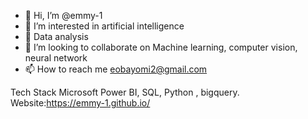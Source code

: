 - 👋 Hi, I’m @emmy-1
- 👀 I’m interested in artificial intelligence
- 🌱 Data analysis
- 💞️ I’m looking to collaborate on Machine learning, computer vision, neural network
- 📫 How to reach me eobayomi2@gmail.com

Tech Stack
Microsoft Power BI, SQL, Python , bigquery.
Website:https://emmy-1.github.io/
<!---
emmy-1/emmy-1 is a ✨ special ✨ repository because its `README.md` (this file) appears on your GitHub profile.
You can click the Preview link to take a look at your changes.
--->
